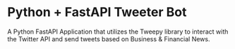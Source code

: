 # Python + FastAPI Tweeter Bot 


A Python FastAPI Application  that utilizes the Tweepy library to interact with the Twitter API and send tweets 
based on Business & Financial News.



